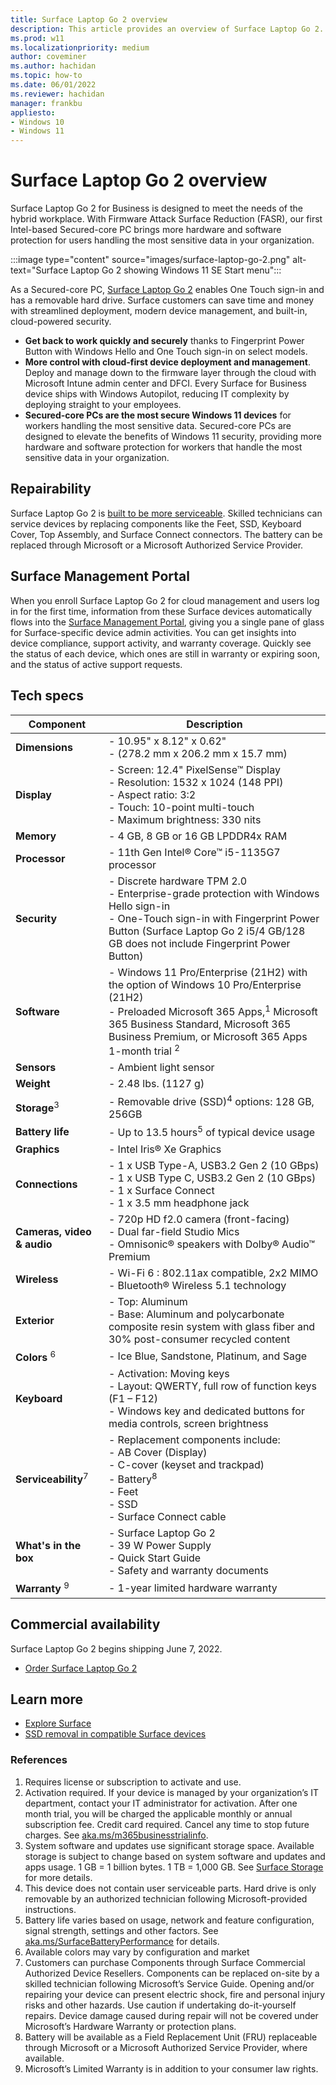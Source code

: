 ```yaml
---
title: Surface Laptop Go 2 overview
description: This article provides an overview of Surface Laptop Go 2.
ms.prod: w11
ms.localizationpriority: medium
author: coveminer
ms.author: hachidan
ms.topic: how-to
ms.date: 06/01/2022
ms.reviewer: hachidan
manager: frankbu
appliesto:
- Windows 10
- Windows 11
---
```


# Surface Laptop Go 2 overview

Surface Laptop Go 2 for Business is designed to meet the needs of the hybrid workplace. With Firmware Attack Surface Reduction (FASR), our first Intel-based Secured-core PC brings more hardware and software protection for users handling the most sensitive data in your organization.

:::image type="content" source="images/surface-laptop-go-2.png" alt-text="Surface Laptop Go 2 showing Windows 11 SE Start menu":::<br>

As a Secured-core PC, [Surface Laptop Go 2](https://www.microsoft.com/surface/business/surface-laptop-go-2) enables One Touch sign-in and has a removable hard drive.  Surface customers can save time and money with streamlined deployment, modern device management, and built-in, cloud-powered security.

- **Get back to work quickly and securely** thanks to Fingerprint Power Button with Windows Hello and One Touch sign-in on select models.
- **More control with cloud-first device deployment and management**. Deploy and manage down to the firmware layer through the cloud with Microsoft Intune admin center and DFCI. Every Surface for Business device ships with Windows Autopilot, reducing IT complexity by deploying straight to your employees.
- **Secured-core PCs are the most secure Windows 11 devices** for workers handling the most sensitive data. Secured-core PCs are designed to elevate the benefits of Windows 11 security, providing more hardware and software protection for workers that handle the most sensitive data in your organization.

## Repairability

Surface Laptop Go 2 is [built to be more serviceable](surface-service-and-repair.md). Skilled technicians can service devices by replacing components like the Feet, SSD, Keyboard Cover, Top Assembly, and Surface Connect connectors. The battery can be replaced through Microsoft or a Microsoft Authorized Service Provider.

## Surface Management Portal

When you enroll Surface Laptop Go 2 for cloud management and users log in  for the first time, information from these Surface devices automatically flows into the [Surface Management Portal](surface-management-portal.md), giving you a single pane of glass for Surface-specific device admin activities. You can get insights into device compliance, support activity, and warranty coverage. Quickly see the status of each device, which ones are still in warranty or expiring soon, and the status of active support requests.

## Tech specs

| Component                  | Description                                                                                                                                                                                                                   |
| -------------------------- | ----------------------------------------------------------------------------------------------------------------------------------------------------------------------------------------------------------------------------- |
| **Dimensions**             | - 10.95" x 8.12" x 0.62"<br>- (278.2 mm x 206.2 mm x 15.7 mm)                                                                                                                                                                     |
| **Display**                | - Screen: 12.4" PixelSense™ Display<br>- Resolution: 1532 x 1024 (148 PPI)<br>- Aspect ratio: 3:2<br>- Touch: 10-point multi-touch<br>- Maximum brightness: 330 nits                                                           |
| **Memory**                 | - 4 GB, 8 GB or 16 GB LPDDR4x RAM                                                                                                                                                                                               |
| **Processor**              | - 11th Gen Intel® Core™ i5-1135G7 processor                                                                                                                                                                                   |
| **Security**               | - Discrete hardware TPM 2.0<br>- Enterprise-grade protection with Windows Hello sign-in<br>- One-Touch sign-in with Fingerprint Power Button (Surface Laptop Go 2 i5/4 GB/128 GB does not include Fingerprint Power Button)       |
| **Software**               | - Windows 11 Pro/Enterprise (21H2) with the option of Windows 10 Pro/Enterprise (21H2)<br>- Preloaded Microsoft 365 Apps,<sup>1</sup>  Microsoft 365 Business Standard, Microsoft 365 Business Premium, or Microsoft 365 Apps 1-month trial <sup>2</sup>  |
| **Sensors**                | - Ambient light sensor                                                                                                                                                                                                        |
| **Weight**                 | - 2.48 lbs. (1127 g)                                                                                                                                                                                                           |
| **Storage**<sup>3</sup>    | - Removable drive (SSD)<sup>4</sup>  options: 128 GB, 256GB                                                                                                                                                                                 |
| **Battery life**           | - Up to 13.5 hours<sup>5</sup> of typical device usage                                                                                                                                                                                    |
| **Graphics**               | - Intel Iris® Xe Graphics                                                                                                                                                                                                     |
| **Connections**            | - 1 x USB Type-A, USB3.2 Gen 2 (10 GBps)<br>- 1 x USB Type C, USB3.2 Gen 2 (10 GBps)<br>- 1 x Surface Connect<br>- 1 x 3.5  mm headphone jack                                                                                    |
| **Cameras, video & audio** | - 720p HD f2.0 camera (front-facing)<br>- Dual far-field Studio Mics<br>- Omnisonic® speakers with Dolby® Audio™ Premium                                                                                                      |
| **Wireless**               | - Wi-Fi 6 : 802.11ax compatible, 2x2 MIMO<br>- Bluetooth® Wireless 5.1 technology                                                                                                                                             |
| **Exterior**               | - Top: Aluminum<br>- Base: Aluminum and polycarbonate composite resin system with glass fiber and 30% post-consumer recycled content                                                                                          |
| **Colors** <sup>6</sup>    | - Ice Blue, Sandstone, Platinum, and Sage                                                                                                                                                                                     |
| **Keyboard**               | - Activation: Moving keys<br>- Layout: QWERTY, full row of function keys (F1 – F12)<br>- Windows key and dedicated buttons for media controls, screen brightness                                                              |
| **Serviceability**<sup>7</sup> | - Replacement components include:<br>- AB Cover (Display)<br>- C-cover (keyset and trackpad)<br>- Battery<sup>8</sup> <br>- Feet<br>- SSD<br>- Surface Connect cable                                                                              |
| **What's in the box**      | - Surface Laptop Go 2<br>- 39 W Power Supply<br>- Quick Start Guide<br>- Safety and warranty documents                                                                                                                                     |
| **Warranty** <sup>9</sup>               | - 1-year limited hardware warranty                                                                                                                                                                                            |

## Commercial availability

Surface Laptop Go 2 begins shipping June 7, 2022. 

- [Order Surface Laptop Go 2](https://www.microsoft.com/surface/business/surface-laptop-go-2) 

## Learn more

- [Explore Surface](https://exploresurface.com) 
- [SSD removal in compatible Surface devices](surface-ssd-removal-guide.md)


### References

1. Requires license or subscription to activate and use.
2. Activation required. If your device is managed by your organization’s IT department, contact your IT administrator for activation. After one month trial, you will be charged the applicable monthly or annual subscription fee. Credit card required. Cancel any time to stop future charges. See [aka.ms/m365businesstrialinfo](https://aka.ms/m365businesstrialinfo).
3. System software and updates use significant storage space. Available storage is subject to change based on system software and updates and apps usage. 1 GB = 1 billion bytes. 1 TB = 1,000 GB. See [Surface Storage](https://support.microsoft.com/help/4023513/surface-surface-storage?os=windows-10&=undefined) for more details.
4. This device does not contain user serviceable parts. Hard drive is only removable by an authorized technician following Microsoft-provided instructions.
5. Battery life varies based on usage, network and feature configuration, signal strength, settings and other factors. See [aka.ms/SurfaceBatteryPerformance](https://aka.ms/SurfaceBatteryPerformance) for details.
6. Available colors may vary by configuration and market
7. Customers can purchase Components through Surface Commercial Authorized Device Resellers. Components can be replaced on-site by a skilled technician following Microsoft’s Service Guide. Opening and/or repairing your device can present electric shock, fire and personal injury risks and other hazards. Use caution if undertaking do-it-yourself repairs. Device damage caused during repair will not be covered under Microsoft’s Hardware Warranty or protection plans.
8. Battery will be available as a Field Replacement Unit (FRU) replaceable through Microsoft or a Microsoft Authorized Service Provider, where available. 
9. Microsoft’s Limited Warranty is in addition to your consumer law rights.
